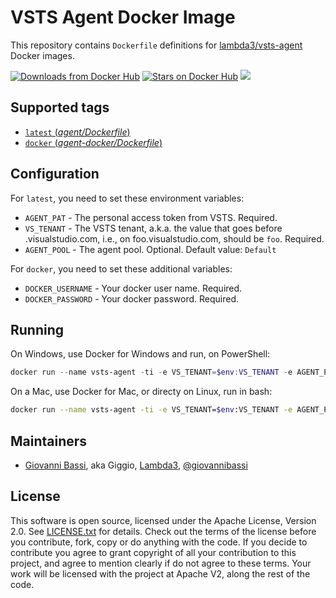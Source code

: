 VSTS Agent Docker Image
====================

This repository contains `Dockerfile` definitions for [lambda3/vsts-agent](https://github.com/lambda3/docker-vsts-agent) Docker images.

[![Downloads from Docker Hub](https://img.shields.io/docker/pulls/lambda3/vsts-agent.svg)](https://registry.hub.docker.com/u/lambda3/vsts-agent)
[![Stars on Docker Hub](https://img.shields.io/docker/stars/lambda3/vsts-agent.svg)](https://registry.hub.docker.com/u/lambda3/vsts-agent) [![](https://images.microbadger.com/badges/image/lambda3/vsts-agent.svg)](https://microbadger.com/images/lambda3/vsts-agent "Get your own image badge on microbadger.com")

## Supported tags

- [`latest` (*agent/Dockerfile*)](https://github.com/lambda3/docker-vsts-agent/blob/master/agent/Dockerfile)
- [`docker` (*agent-docker/Dockerfile*)](https://github.com/lambda3/docker-vsts-agent/blob/master/agent-docker/Dockerfile)

## Configuration

For `latest`, you need to set these environment variables:

* `AGENT_PAT` - The personal access token from VSTS. Required.
* `VS_TENANT` - The VSTS tenant, a.k.a. the value that goes before .visualstudio.com, i.e., on foo.visualstudio.com, should be `foo`. Required.
* `AGENT_POOL` - The agent pool. Optional. Default value: `Default`

For `docker`, you need to set these additional variables:
* `DOCKER_USERNAME` - Your docker user name. Required.
* `DOCKER_PASSWORD` - Your docker password. Required.

## Running

On Windows, use Docker for Windows and run, on PowerShell:

````powershell
docker run --name vsts-agent -ti -e VS_TENANT=$env:VS_TENANT -e AGENT_PAT=$env:AGENT_PAT -e DOCKER_USERNAME=$env:DOCKER_USERNAME -e DOCKER_PASSWORD=$env:DOCKER_PASSWORD --rm --volume=/var/run/docker.sock:/var/run/docker.sock lambda3/vsts-agent:docker
````

On a Mac, use Docker for Mac, or directy on Linux, run in bash:

````bash
docker run --name vsts-agent -ti -e VS_TENANT=$env:VS_TENANT -e AGENT_PAT=$AGENT_PAT -e DOCKER_USERNAME=$DOCKER_USERNAME -e DOCKER_PASSWORD=$DOCKER_PASSWORD --rm --volume=/var/run/docker.sock:/var/run/docker.sock lambda3/vsts-agent:docker
````

## Maintainers

* [Giovanni Bassi](http://blog.lambda3.com.br/L3/giovannibassi/), aka Giggio, [Lambda3](http://www.lambda3.com.br), [@giovannibassi](https://twitter.com/giovannibassi)

## License

This software is open source, licensed under the Apache License, Version 2.0.
See [LICENSE.txt](https://github.com/lambda3/vsts-agent/blob/master/LICENSE.txt) for details.
Check out the terms of the license before you contribute, fork, copy or do anything
with the code. If you decide to contribute you agree to grant copyright of all your contribution to this project, and agree to
mention clearly if do not agree to these terms. Your work will be licensed with the project at Apache V2, along the rest of the code.
